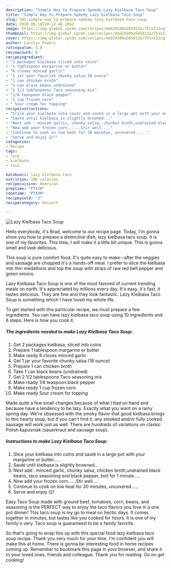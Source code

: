 ```yaml
---
description: "Simple Way to Prepare Speedy Lazy Kielbasa Taco Soup"
title: "Simple Way to Prepare Speedy Lazy Kielbasa Taco Soup"
slug: 581-simple-way-to-prepare-speedy-lazy-kielbasa-taco-soup
date: 2020-09-18T20:12:46.195Z
image: https://img-global.cpcdn.com/recipes/4dd29109a585913a/751x532cq70/lazy-kielbasa-taco-soup-recipe-main-photo.jpg
thumbnail: https://img-global.cpcdn.com/recipes/4dd29109a585913a/751x532cq70/lazy-kielbasa-taco-soup-recipe-main-photo.jpg
cover: https://img-global.cpcdn.com/recipes/4dd29109a585913a/751x532cq70/lazy-kielbasa-taco-soup-recipe-main-photo.jpg
author: Carolyn Powers
ratingvalue: 3.8
reviewcount: 8
recipeingredient:
- "2 packages kielbasa sliced into coins"
- "1 tablespoon margarine or butter"
- "6 cloves minced garlic"
- "1 jar your favorite chunky salsa 16 ounce"
- "1 can chicken broth"
- "1 can black beans undrained"
- "2 1/2 tablespoons Taco seasoning mix"
- "1/8 teaspoon black pepper"
- "1 cup frozen corn"
- " Sour cream for topping"
recipeinstructions:
- "Slice your kielbasa into coins and sauté in a large pot with your margarine or butter....."
- "Sauté until kielbasa is slightly browned..."
- "Next add : minced garlic, chunky salsa, chicken broth,undrained black beans, taco seasoning and black pepper, boil for 1 minute....."
- "Now add your frozen corn......Stir well...."
- "Continue to cook on low heat for 30 minutes, uncovered....."
- "Serve and enjoy 😉!"
categories:
- Recipe
tags:
- lazy
- kielbasa
- taco

katakunci: lazy kielbasa taco 
nutrition: 196 calories
recipecuisine: American
preptime: "PT17M"
cooktime: "PT43M"
recipeyield: "3"
recipecategory: Dessert

---
```



![Lazy Kielbasa Taco Soup](https://img-global.cpcdn.com/recipes/4dd29109a585913a/751x532cq70/lazy-kielbasa-taco-soup-recipe-main-photo.jpg)

Hello everybody, it's Brad, welcome to our recipe page. Today, I'm gonna show you how to prepare a distinctive dish, lazy kielbasa taco soup. It is one of my favorites. This time, I will make it a little bit unique. This is gonna smell and look delicious.

This soup is pure comfort food. It&#39;s quite easy to make--after the veggies and sausage are chopped it&#39;s a hands-off meal. I prefer to slice the kielbasa into thin medallions and top the soup with strips of raw red bell pepper and green onions.

Lazy Kielbasa Taco Soup is one of the most favored of current trending meals on earth. It's appreciated by millions every day. It's easy, it's fast, it tastes delicious. They are fine and they look fantastic. Lazy Kielbasa Taco Soup is something which I have loved my whole life.


To get started with this particular recipe, we must prepare a few ingredients. You can have lazy kielbasa taco soup using 10 ingredients and 6 steps. Here is how you cook it.

<!--inarticleads1-->

##### The ingredients needed to make Lazy Kielbasa Taco Soup:

1. Get 2 packages kielbasa, sliced into coins
1. Prepare 1 tablespoon margarine or butter
1. Make ready 6 cloves minced garlic
1. Get 1 jar your favorite chunky salsa (16 ounce)
1. Prepare 1 can chicken broth
1. Take 1 can black beans (undrained)
1. Get 2 1/2 tablespoons Taco seasoning mix
1. Make ready 1/8 teaspoon black pepper
1. Make ready 1 cup frozen corn
1. Make ready  Sour cream for topping


Made quite a few small changes because of what I had on hand and because have a tendency to be lazy. Exactly what you want on a rainy spring day. We&#39;re obsessed with the smoky flavor that good kielbasa brings to this hearty soup, but if you can&#39;t find it, any smoked and/or fully cooked sausage will work just as well. There are hundreds of variations on classic Polish kapusniak (sauerkraut and sausage soup). 

<!--inarticleads2-->

##### Instructions to make Lazy Kielbasa Taco Soup:

1. Slice your kielbasa into coins and sauté in a large pot with your margarine or butter.....
1. Sauté until kielbasa is slightly browned...
1. Next add : minced garlic, chunky salsa, chicken broth,undrained black beans, taco seasoning and black pepper, boil for 1 minute.....
1. Now add your frozen corn......Stir well....
1. Continue to cook on low heat for 30 minutes, uncovered.....
1. Serve and enjoy 😉!


Easy Taco Soup made with ground beef, tomatoes, corn, beans, and seasoning is the PERFECT way to enjoy the taco flavors you love in a one pot dinner! This taco soup is my go to meal on hectic days. It comes together in minutes, but tastes like you cooked for hours. It is one of my family&#39;s very. Taco soup is guaranteed to be a family favorite. 

So that's going to wrap this up with this special food lazy kielbasa taco soup recipe. Thank you very much for your time. I'm confident you will make this at home. There is gonna be interesting food in home recipes coming up. Remember to bookmark this page in your browser, and share it to your loved ones, friends and colleague. Thank you for reading. Go on get cooking!
